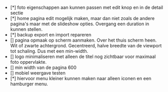 - [*] foto eigenschappen aan kunnen passen met edit knop en in de detail sectie
- [*] home pagina edit mogelijk maken, maar dan niet zoals de andere pagina's maar met de slideshow opties. Overgang een duration in kunnen stellen.
- [*] backup export en import repareren
- [] pagina opmaak op scherm aanmaken. Over het thuis scherm heen. Wit of zwarte achtergrond. Gecentreerd, halve breedte van de viewport tot schaling. Dus met een min-width.
- [] logo minimaliseren met alleen de titel nog zichtbaar voor maximaal foto oppervlakte.
- [] min width van de pagina 600
- [] mobiel weergave testen 
- [*] hiervoor menu kleiner kunnen maken naar alleen iconen en een hamburger menu.
